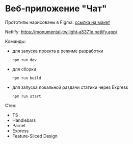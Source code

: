 # Веб-приложение "Чат"

Прототипы нарисованы в Figma: [ссылка на макет](https://www.figma.com/file/Qpll50dWQyTTndVqcu4RoT/Messenger?node-id=0%3A1&t=9wPPl45nOaz20qiK-1)

Netlify: https://monumental-twilight-a5371e.netlify.app/

Команды:
- для запуска проекта в режиме разработки
    ```
    npm run dev
    ```

- для сборки
    ```
    npm run build
    ```
- для запуска локальной раздачи статики через Express
  ```
  npm run start
  ```

Стек:
  - TS
  - Handlebars
  - Parcel
  - Express
  - Feature-Sliced Design
